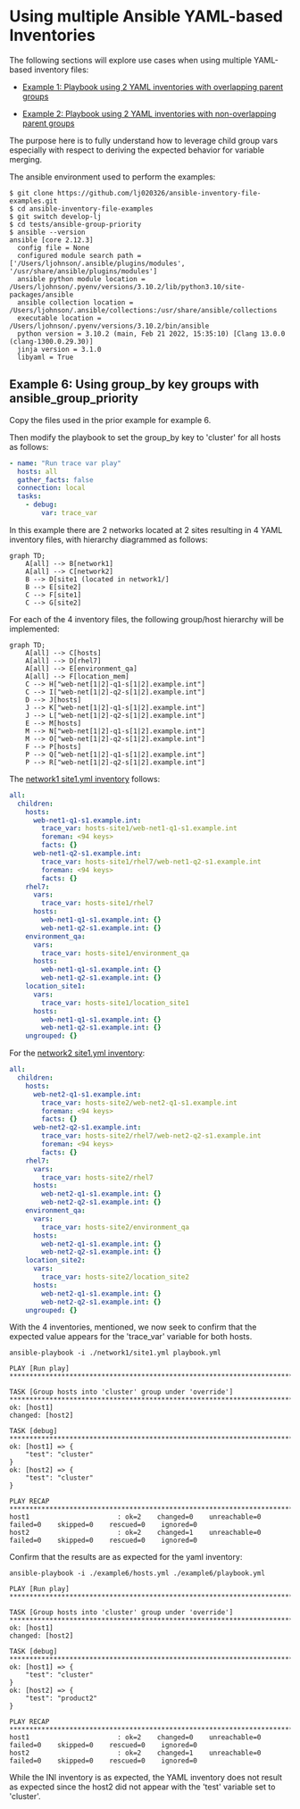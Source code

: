 
Using multiple Ansible YAML-based Inventories  
===

The following sections will explore use cases when using multiple YAML-based inventory files:

* [Example 1: Playbook using 2 YAML inventories with overlapping parent groups](#Example-01)

* [Example 2: Playbook using 2 YAML inventories with non-overlapping parent groups](#Example-02)

The purpose here is to fully understand how to leverage child group vars especially with respect to deriving the expected behavior for variable merging. 

The ansible environment used to perform the examples:

```output
$ git clone https://github.com/lj020326/ansible-inventory-file-examples.git
$ cd ansible-inventory-file-examples
$ git switch develop-lj
$ cd tests/ansible-group-priority
$ ansible --version
ansible [core 2.12.3]
  config file = None
  configured module search path = ['/Users/ljohnson/.ansible/plugins/modules', '/usr/share/ansible/plugins/modules']
  ansible python module location = /Users/ljohnson/.pyenv/versions/3.10.2/lib/python3.10/site-packages/ansible
  ansible collection location = /Users/ljohnson/.ansible/collections:/usr/share/ansible/collections
  executable location = /Users/ljohnson/.pyenv/versions/3.10.2/bin/ansible
  python version = 3.10.2 (main, Feb 21 2022, 15:35:10) [Clang 13.0.0 (clang-1300.0.29.30)]
  jinja version = 3.1.0
  libyaml = True
```



## <a id="Example-06"></a>Example 6: Using group_by key groups with ansible_group_priority

Copy the files used in the prior example for example 6.

Then modify the playbook to set the group_by key to 'cluster' for all hosts as follows:

```yaml
- name: "Run trace var play"
  hosts: all
  gather_facts: false
  connection: local
  tasks:
    - debug:
        var: trace_var
```

In this example there are 2 networks located at 2 sites resulting in 4 YAML inventory files, with hierarchy diagrammed as follows:

```mermaid
graph TD;
    A[all] --> B[network1]
    A[all] --> C[network2]
    B --> D[site1 (located in network1/]
    B --> E[site2]
    C --> F[site1]
    C --> G[site2]
```


For each of the 4 inventory files, the following group/host hierarchy will be implemented:

```mermaid
graph TD;
    A[all] --> C[hosts]
    A[all] --> D[rhel7]
    A[all] --> E[environment_qa]
    A[all] --> F[location_mem]
    C --> H["web-net[1|2]-q1-s[1|2].example.int"]
    C --> I["web-net[1|2]-q2-s[1|2].example.int"]
    D --> J[hosts]
    J --> K["web-net[1|2]-q1-s[1|2].example.int"]
    J --> L["web-net[1|2]-q2-s[1|2].example.int"]
    E --> M[hosts]
    M --> N["web-net[1|2]-q1-s[1|2].example.int"]
    M --> O["web-net[1|2]-q2-s[1|2].example.int"]
    F --> P[hosts]
    P --> Q["web-net[1|2]-q1-s[1|2].example.int"]
    P --> R["web-net[1|2]-q2-s[1|2].example.int"]
```

The [network1 site1.yml inventory](./network1/site1.yml) follows:

```yaml
all:
  children:
    hosts:
      web-net1-q1-s1.example.int:
        trace_var: hosts-site1/web-net1-q1-s1.example.int
        foreman: <94 keys>
        facts: {}
      web-net1-q2-s1.example.int:
        trace_var: hosts-site1/rhel7/web-net1-q2-s1.example.int
        foreman: <94 keys>
        facts: {}
    rhel7:
      vars:
        trace_var: hosts-site1/rhel7
      hosts:
        web-net1-q1-s1.example.int: {}
        web-net1-q2-s1.example.int: {}
    environment_qa:
      vars:
        trace_var: hosts-site1/environment_qa
      hosts:
        web-net1-q1-s1.example.int: {}
        web-net1-q2-s1.example.int: {}
    location_site1:
      vars:
        trace_var: hosts-site1/location_site1
      hosts:
        web-net1-q1-s1.example.int: {}
        web-net1-q2-s1.example.int: {}
    ungrouped: {}

```

For the [network2 site1.yml inventory](./network2/site1.yml):

```yaml
all:
  children:
    hosts:
      web-net2-q1-s1.example.int:
        trace_var: hosts-site2/web-net2-q1-s1.example.int
        foreman: <94 keys>
        facts: {}
      web-net2-q2-s1.example.int:
        trace_var: hosts-site2/rhel7/web-net2-q2-s1.example.int
        foreman: <94 keys>
        facts: {}
    rhel7:
      vars:
        trace_var: hosts-site2/rhel7
      hosts:
        web-net2-q1-s1.example.int: {}
        web-net2-q2-s1.example.int: {}
    environment_qa:
      vars:
        trace_var: hosts-site2/environment_qa
      hosts:
        web-net2-q1-s1.example.int: {}
        web-net2-q2-s1.example.int: {}
    location_site2:
      vars:
        trace_var: hosts-site2/location_site2
      hosts:
        web-net2-q1-s1.example.int: {}
        web-net2-q2-s1.example.int: {}
    ungrouped: {}

```

With the 4 inventories, mentioned, we now seek to confirm that the expected value appears for the 'trace_var' variable for both hosts.

```output
ansible-playbook -i ./network1/site1.yml playbook.yml

PLAY [Run play] **********************************************************************************************************************************************************************************************************************************************************

TASK [Group hosts into 'cluster' group under 'override'] *****************************************************************************************************************************************************************************************************************
ok: [host1]
changed: [host2]

TASK [debug] *************************************************************************************************************************************************************************************************************************************************************
ok: [host1] => {
    "test": "cluster"
}
ok: [host2] => {
    "test": "cluster"
}

PLAY RECAP ***************************************************************************************************************************************************************************************************************************************************************
host1                      : ok=2    changed=0    unreachable=0    failed=0    skipped=0    rescued=0    ignored=0   
host2                      : ok=2    changed=1    unreachable=0    failed=0    skipped=0    rescued=0    ignored=0   
```

Confirm that the results are as expected for the yaml inventory:

```output
ansible-playbook -i ./example6/hosts.yml ./example6/playbook.yml 

PLAY [Run play] **********************************************************************************************************************************************************************************************************************************************************

TASK [Group hosts into 'cluster' group under 'override'] *****************************************************************************************************************************************************************************************************************
ok: [host1]
changed: [host2]

TASK [debug] *************************************************************************************************************************************************************************************************************************************************************
ok: [host1] => {
    "test": "cluster"
}
ok: [host2] => {
    "test": "product2"
}

PLAY RECAP ***************************************************************************************************************************************************************************************************************************************************************
host1                      : ok=2    changed=0    unreachable=0    failed=0    skipped=0    rescued=0    ignored=0   
host2                      : ok=2    changed=1    unreachable=0    failed=0    skipped=0    rescued=0    ignored=0   
```

While the INI inventory is as expected, the YAML inventory does not result as expected since the host2 did not appear with the 'test' variable set to 'cluster'.
